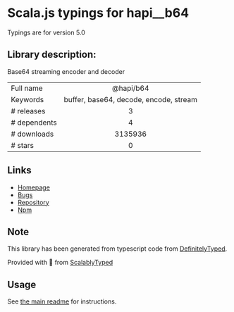 
# Scala.js typings for hapi__b64

Typings are for version 5.0

## Library description:
Base64 streaming encoder and decoder

|                    |                 |
| ------------------ | :-------------: |
| Full name          | @hapi/b64 |
| Keywords           | buffer, base64, decode, encode, stream |
| # releases         | 3 |
| # dependents       | 4 |
| # downloads        | 3135936 |
| # stars            | 0 |

## Links
- [Homepage](https://github.com/hapijs/b64#readme)
- [Bugs](https://github.com/hapijs/b64/issues)
- [Repository](https://github.com/hapijs/b64)
- [Npm](https://www.npmjs.com/package/%40hapi%2Fb64)
    


## Note
This library has been generated from typescript code from [DefinitelyTyped](https://definitelytyped.org).

Provided with :purple_heart: from [ScalablyTyped](https://github.com/oyvindberg/ScalablyTyped)

## Usage
See [the main readme](../../readme.md) for instructions.


